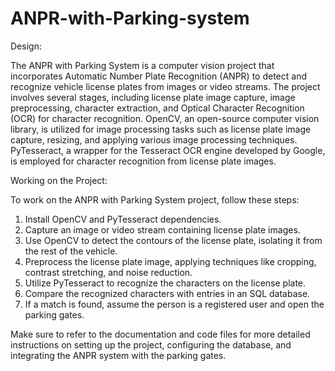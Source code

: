 # ANPR-with-Parking-system

Design:

The ANPR with Parking System is a computer vision project that incorporates Automatic Number Plate Recognition (ANPR) to detect and recognize vehicle license plates from images or video streams. The project involves several stages, including license plate image capture, image preprocessing, character extraction, and Optical Character Recognition (OCR) for character recognition. 
OpenCV, an open-source computer vision library, is utilized for image processing tasks such as license plate image capture, resizing, and applying various image processing techniques. 
PyTesseract, a wrapper for the Tesseract OCR engine developed by Google, is employed for character recognition from license plate images.

Working on the Project:

To work on the ANPR with Parking System project, follow these steps:
1. Install OpenCV and PyTesseract dependencies.
2. Capture an image or video stream containing license plate images.
3. Use OpenCV to detect the contours of the license plate, isolating it from the rest of the vehicle.
4. Preprocess the license plate image, applying techniques like cropping, contrast stretching, and noise reduction.
5. Utilize PyTesseract to recognize the characters on the license plate.
6. Compare the recognized characters with entries in an SQL database.
7. If a match is found, assume the person is a registered user and open the parking gates.

Make sure to refer to the documentation and code files for more detailed instructions on setting up the project, configuring the database, and integrating the ANPR system with the parking gates.
